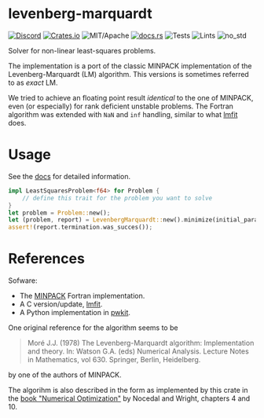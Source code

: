 # levenberg-marquardt

[![Discord][dci]][dcl] [![Crates.io][ci]][cl] ![MIT/Apache][li] [![docs.rs][di]][dl] ![Tests][btl] ![Lints][bll] ![no_std][bnl]

[ci]: https://img.shields.io/crates/v/levenberg-marquardt.svg
[cl]: https://crates.io/crates/levenberg-marquardt/

[li]: https://img.shields.io/crates/l/specs.svg?maxAge=2592000

[di]: https://docs.rs/levenberg-marquardt/badge.svg
[dl]: https://docs.rs/levenberg-marquardt/

[dci]: https://img.shields.io/discord/550706294311485440.svg?logo=discord&colorB=7289DA
[dcl]: https://discord.gg/d32jaam

[btl]: https://github.com/rust-cv/levenberg-marquardt/workflows/unit%20tests/badge.svg
[bll]: https://github.com/rust-cv/levenberg-marquardt/workflows/lints/badge.svg
[bnl]: https://github.com/rust-cv/levenberg-marquardt/workflows/no-std/badge.svg

Solver for non-linear least-squares problems.

The implementation is a port of the classic MINPACK implementation of the
Levenberg-Marquardt (LM) algorithm. This versions is sometimes referred to as _exact_ LM.

We tried to achieve an floating point result _identical_ to the one of MINPACK, even (or especially) for rank deficient unstable problems. The Fortran algorithm was extended with `NaN` and `inf` handling, similar to what [lmfit][lmfit] does.

# Usage

See the [docs](https://docs.rs/levenberg-marquardt/) for detailed information.

```rust
impl LeastSquaresProblem<f64> for Problem {
    // define this trait for the problem you want to solve
}
let problem = Problem::new();
let (problem, report) = LevenbergMarquardt::new().minimize(initial_params, problem);
assert!(report.termination.was_succes());
```

# References

Sofware:

- The [MINPACK](https://www.netlib.org/minpack/) Fortran implementation.
- A C version/update, [lmfit][lmfit].
- A Python implementation in [pwkit](https://github.com/pkgw/pwkit/blob/master/pwkit/lmmin.py).

One original reference for the algorithm seems to be

> Moré J.J. (1978) The Levenberg-Marquardt algorithm: Implementation and theory. In: Watson G.A. (eds) Numerical Analysis. Lecture Notes in Mathematics, vol 630. Springer, Berlin, Heidelberg.

by one of the authors of MINPACK.

The algorihm is also described in the form as
implemented by this crate in the [book "Numerical Optimization"](https://link.springer.com/book/10.1007%2F978-0-387-40065-5) by Nocedal and Wright, chapters 4 and 10.

[lmfit]: https://github.com/pkgw/pwkit/blob/master/pwkit/lmmin.py